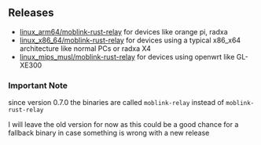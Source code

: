 ## Releases
+ [linux_arm64/moblink-rust-relay](linux_arm64/moblink-relay) for devices like orange pi, radxa
+ [linux_x86_64/moblink-rust-relay](linux_x86_64/moblink-relay) for devices using a typical x86_x64 architecture like normal PCs or radxa X4
+ [linux_mips_musl/moblink-rust-relay](linux_mips_musl/moblink-relay) for devices using openwrt like GL-XE300

### Important Note
since version 0.7.0 the binaries are called `moblink-relay` instead of `moblink-rust-relay`

I will leave the old version for now as this could be a good chance for a fallback binary in case something is wrong with a new release
